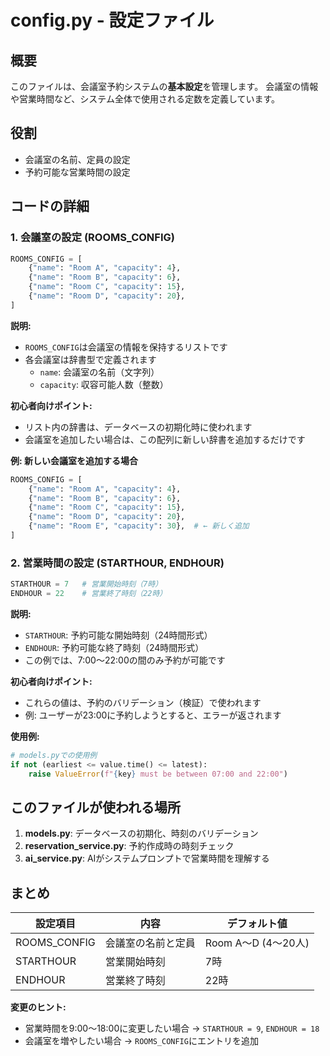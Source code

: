 # config.py - 設定ファイル

## 概要
このファイルは、会議室予約システムの**基本設定**を管理します。
会議室の情報や営業時間など、システム全体で使用される定数を定義しています。

## 役割
- 会議室の名前、定員の設定
- 予約可能な営業時間の設定

## コードの詳細

### 1. 会議室の設定 (ROOMS_CONFIG)

```python
ROOMS_CONFIG = [
    {"name": "Room A", "capacity": 4},
    {"name": "Room B", "capacity": 6},
    {"name": "Room C", "capacity": 15},
    {"name": "Room D", "capacity": 20},
]
```

**説明:**
- `ROOMS_CONFIG`は会議室の情報を保持するリストです
- 各会議室は辞書型で定義されます
  - `name`: 会議室の名前（文字列）
  - `capacity`: 収容可能人数（整数）

**初心者向けポイント:**
- リスト内の辞書は、データベースの初期化時に使われます
- 会議室を追加したい場合は、この配列に新しい辞書を追加するだけです

**例: 新しい会議室を追加する場合**
```python
ROOMS_CONFIG = [
    {"name": "Room A", "capacity": 4},
    {"name": "Room B", "capacity": 6},
    {"name": "Room C", "capacity": 15},
    {"name": "Room D", "capacity": 20},
    {"name": "Room E", "capacity": 30},  # ← 新しく追加
]
```

### 2. 営業時間の設定 (STARTHOUR, ENDHOUR)

```python
STARTHOUR = 7   # 営業開始時刻（7時）
ENDHOUR = 22    # 営業終了時刻（22時）
```

**説明:**
- `STARTHOUR`: 予約可能な開始時刻（24時間形式）
- `ENDHOUR`: 予約可能な終了時刻（24時間形式）
- この例では、7:00〜22:00の間のみ予約が可能です

**初心者向けポイント:**
- これらの値は、予約のバリデーション（検証）で使われます
- 例: ユーザーが23:00に予約しようとすると、エラーが返されます

**使用例:**
```python
# models.pyでの使用例
if not (earliest <= value.time() <= latest):
    raise ValueError(f"{key} must be between 07:00 and 22:00")
```

## このファイルが使われる場所

1. **models.py**: データベースの初期化、時刻のバリデーション
2. **reservation_service.py**: 予約作成時の時刻チェック
3. **ai_service.py**: AIがシステムプロンプトで営業時間を理解する

## まとめ

| 設定項目 | 内容 | デフォルト値 |
|---------|------|------------|
| ROOMS_CONFIG | 会議室の名前と定員 | Room A〜D (4〜20人) |
| STARTHOUR | 営業開始時刻 | 7時 |
| ENDHOUR | 営業終了時刻 | 22時 |

**変更のヒント:**
- 営業時間を9:00〜18:00に変更したい場合 → `STARTHOUR = 9`, `ENDHOUR = 18`
- 会議室を増やしたい場合 → `ROOMS_CONFIG`にエントリを追加
